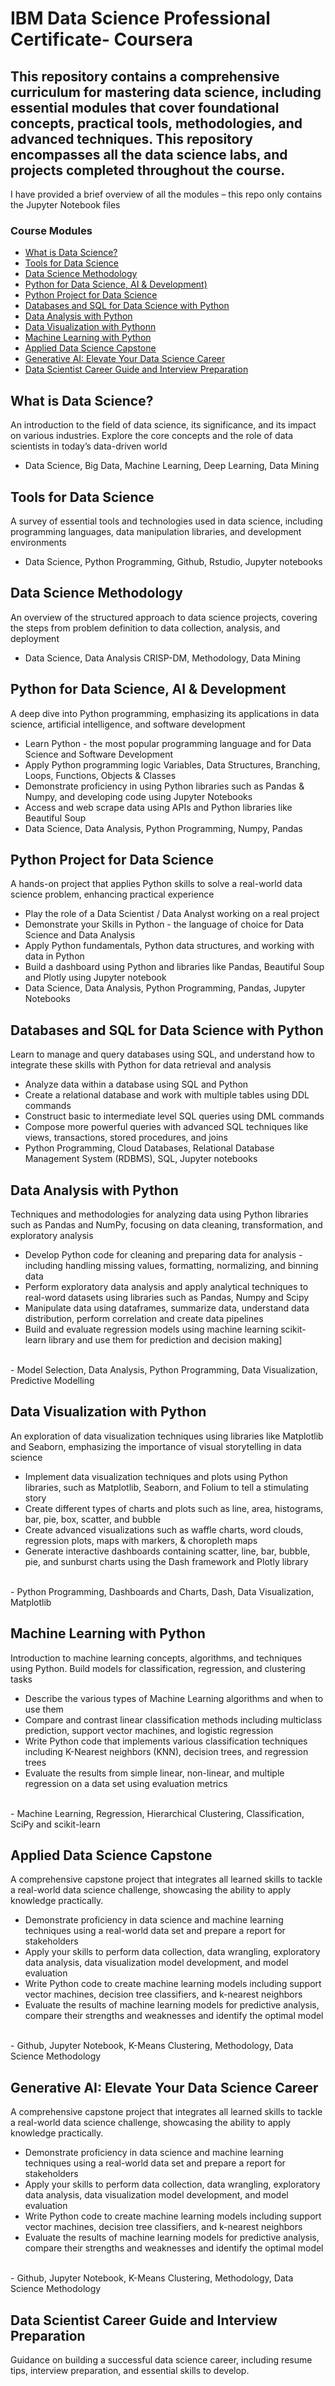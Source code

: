 # IBM Data Science Professional Certificate- Coursera

## This repository contains a comprehensive curriculum for mastering data science, including essential modules that cover foundational concepts, practical tools, methodologies, and advanced techniques. This repository encompasses all the data science labs, and projects completed throughout the course.
I have provided a brief overview of all the modules – this repo only contains the Jupyter Notebook files 


### Course Modules
- [What is Data Science?](#what-is-data-science?)
- [Tools for Data Science](#tools-for-data-science)
- [Data Science Methodology](#data-science-methodology)
- [Python for Data Science, AI & Development)](#python-for-data-science-ai-&-developemt)
- [Python Project for Data Science](#python-project-for-data-science)
- [Databases and SQL for Data Science with Python](#database-and-sql-for-data-science-with-python)
- [Data Analysis with Python](#data-analysis-with-python)
- [Data Visualization with Pythonn](#data-cisualization-with-python)
- [Machine Learning with Python](#machine-learning-with-python)
- [Applied Data Science Capstone](#applied-data-science-capstone)
- [Generative AI: Elevate Your Data Science Career](#generative-ai-elevate-your-science-career)
- [Data Scientist Career Guide and Interview Preparation](#data-science-career-guide-and-interview-prperation)


## What is Data Science?
An introduction to the field of data science, its significance, and its impact on various industries. Explore the core concepts and the role of data scientists in today’s data-driven world
- Data Science,	Big Data,	Machine Learning,	Deep Learning,	Data Mining

## Tools for Data Science
A survey of essential tools and technologies used in data science, including programming languages, data manipulation libraries, and development environments
- Data Science,	Python Programming,	Github,	Rstudio, Jupyter notebooks

## Data Science Methodology
An overview of the structured approach to data science projects, covering the steps from problem definition to data collection, analysis, and deployment
- Data Science,	Data Analysis	CRISP-DM,	Methodology, Data Mining 

## Python for Data Science, AI & Development
A deep dive into Python programming, emphasizing its applications in data science, artificial intelligence, and software development
- Learn Python - the most popular programming language and for Data Science and Software Development
-	Apply Python programming logic Variables, Data Structures, Branching, Loops, Functions, Objects & Classes
-	Demonstrate proficiency in using Python libraries such as Pandas & Numpy, and developing code using Jupyter Notebooks
-	Access and web scrape data using APIs and Python libraries like Beautiful Soup
	<br>
-	Data Science,	Data Analysis, Python Programming, Numpy,	Pandas

## Python Project for Data Science
A hands-on project that applies Python skills to solve a real-world data science problem, enhancing practical experience
-	Play the role of a Data Scientist / Data Analyst working on a real project
-	Demonstrate your Skills in Python - the language of choice for Data Science and Data Analysis 
-	Apply Python fundamentals, Python data structures, and working with data in Python
-	Build a dashboard using Python and libraries like Pandas, Beautiful Soup and Plotly using Jupyter notebook
	<br>
-	Data Science,	Data Analysis, Python Programming, Pandas,	Jupyter Notebooks

## Databases and SQL for Data Science with Python
Learn to manage and query databases using SQL, and understand how to integrate these skills with Python for data retrieval and analysis
- Analyze data within a database using SQL and Python
-	Create a relational database and work with multiple tables using DDL commands 
-	Construct basic to intermediate level SQL queries using DML commands
-	Compose more powerful queries with advanced SQL techniques like views, transactions, stored procedures, and joins 
	<br>
-	Python Programming,	Cloud Databases, Relational Database Management System (RDBMS),	SQL,	Jupyter notebooks

## Data Analysis with Python
Techniques and methodologies for analyzing data using Python libraries such as Pandas and NumPy, focusing on data cleaning, transformation, and exploratory analysis
-	Develop Python code for cleaning and preparing data for analysis - including handling missing values, formatting, normalizing, and binning data
-	Perform exploratory data analysis and apply analytical techniques to real-word datasets using libraries such as Pandas, Numpy and Scipy
-	Manipulate data using dataframes, summarize data, understand data distribution, perform correlation and create data pipelines
-	Build and evaluate regression models using machine learning scikit-learn library and use them for prediction and decision making]
<br>
-	Model Selection, Data Analysis,	Python Programming,	Data Visualization,	Predictive Modelling

## Data Visualization with Python
An exploration of data visualization techniques using libraries like Matplotlib and Seaborn, emphasizing the importance of visual storytelling in data science
- Implement data visualization techniques and plots using Python libraries, such as Matplotlib, Seaborn, and Folium to tell a stimulating story
-	Create different types of charts and plots such as line, area, histograms, bar, pie, box, scatter, and bubble
-	Create advanced visualizations such as waffle charts, word clouds, regression plots, maps with markers, & choropleth maps
-	Generate interactive dashboards containing scatter, line, bar, bubble, pie, and sunburst charts using the Dash framework and Plotly library
  <br>
-	Python Programming,	Dashboards and Charts, Dash,	Data Visualization,	Matplotlib

## Machine Learning with Python
Introduction to machine learning concepts, algorithms, and techniques using Python. Build models for classification, regression, and clustering tasks
- Describe the various types of Machine Learning algorithms and when to use them  
-	Compare and contrast linear classification methods including multiclass prediction, support vector machines, and logistic regression  
-	Write Python code that implements various classification techniques including K-Nearest neighbors (KNN), decision trees, and regression trees 
-	Evaluate the results from simple linear, non-linear, and multiple regression on a data set using evaluation metrics
  <br>
-	Machine Learning,	Regression,	Hierarchical Clustering, Classification, SciPy and scikit-learn

## Applied Data Science Capstone
A comprehensive capstone project that integrates all learned skills to tackle a real-world data science challenge, showcasing the ability to apply knowledge practically.
-	Demonstrate proficiency in data science and machine learning techniques using a real-world data set and prepare a report for stakeholders  
-	Apply your skills to perform data collection, data wrangling, exploratory data analysis, data visualization model development, and model evaluation
-	Write Python code to create machine learning models including support vector machines, decision tree classifiers, and k-nearest neighbors 
-	Evaluate the results of machine learning models for predictive analysis, compare their strengths and weaknesses and identify the optimal model  
<br>
-	Github,	Jupyter Notebook,	K-Means Clustering,	Methodology, Data Science Methodology

## Generative AI: Elevate Your Data Science Career
A comprehensive capstone project that integrates all learned skills to tackle a real-world data science challenge, showcasing the ability to apply knowledge practically.
-	Demonstrate proficiency in data science and machine learning techniques using a real-world data set and prepare a report for stakeholders  
-	Apply your skills to perform data collection, data wrangling, exploratory data analysis, data visualization model development, and model evaluation
-	Write Python code to create machine learning models including support vector machines, decision tree classifiers, and k-nearest neighbors 
-	Evaluate the results of machine learning models for predictive analysis, compare their strengths and weaknesses and identify the optimal model  
<br>
-	Github,	Jupyter Notebook,	K-Means Clustering,	Methodology, Data Science Methodology

## Data Scientist Career Guide and Interview Preparation
Guidance on building a successful data science career, including resume tips, interview preparation, and essential skills to develop.
